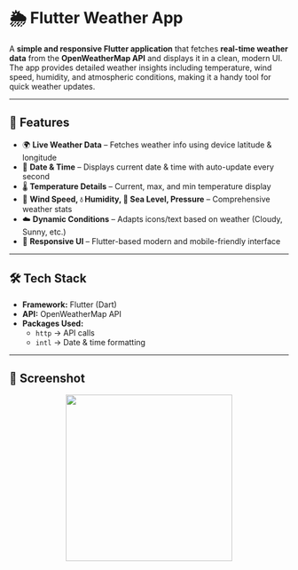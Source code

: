 # 🌦️ Flutter Weather App  

A **simple and responsive Flutter application** that fetches **real-time weather data** from the **OpenWeatherMap API** and displays it in a clean, modern UI. The app provides detailed weather insights including temperature, wind speed, humidity, and atmospheric conditions, making it a handy tool for quick weather updates.  

---

## 🚀 Features  
- 🌍 **Live Weather Data** – Fetches weather info using device latitude & longitude  
- 📅 **Date & Time** – Displays current date & time with auto-update every second  
- 🌡️ **Temperature Details** – Current, max, and min temperature display  
- 💨 **Wind Speed, 💧 Humidity, 🌊 Sea Level, Pressure** – Comprehensive weather stats  
- ☁️ **Dynamic Conditions** – Adapts icons/text based on weather (Cloudy, Sunny, etc.)  
- 📱 **Responsive UI** – Flutter-based modern and mobile-friendly interface  

---

## 🛠️ Tech Stack  
- **Framework:** Flutter (Dart)  
- **API:** OpenWeatherMap API  
- **Packages Used:**  
  - `http` → API calls  
  - `intl` → Date & time formatting  

---

## 📸 Screenshot  

<p align="center">
  <img src="![Image](https://github.com/user-attachments/assets/a9742aac-9f6c-4545-98ac-5f334e0ae105)" width="300"/>
</p>
